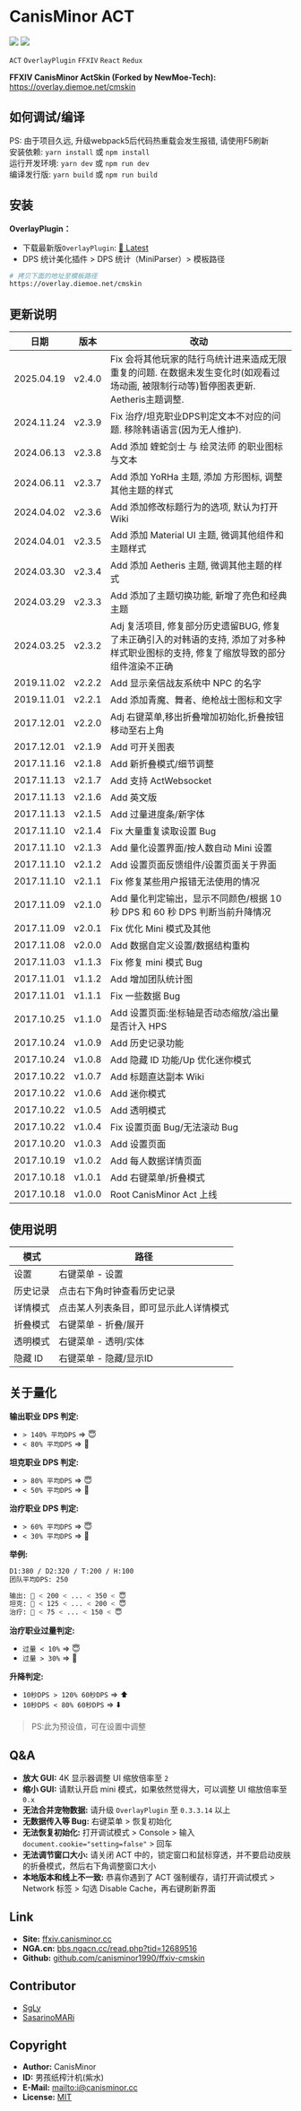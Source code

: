 # CanisMinor ACT

[![](https://img.shields.io/github/license/NewMoe-Technology/ffxiv-cmskin.svg)](https://github.com/NewMoe-Technology/ffxiv-cmskin/blob/master/LICENSE)
[![](https://img.shields.io/badge/Works%20with-OverlayPlugin-green.svg)](https://github.com/OverlayPlugin/OverlayPlugin)

`ACT` `OverlayPlugin` `FFXIV` `React` `Redux`

**FFXIV CanisMinor ActSkin (Forked by NewMoe-Tech):** https://overlay.diemoe.net/cmskin

## 如何调试/编译
PS: 由于项目久远, 升级webpack5后代码热重载会发生报错, 请使用F5刷新  
安装依赖: ```yarn install``` 或 ```npm install```  
运行开发环境: ```yarn dev``` 或 ```npm run dev```  
编译发行版: ```yarn build``` 或 ```npm run build```  

## 安装

**OverlayPlugin：**

- 下载最新版`OverlayPlugin`: [🔗 Latest](https://github.com/OverlayPlugin/OverlayPlugin/releases)
- DPS 统计美化插件 > DPS 统计（MiniParser）> 模板路径

```sh
# 拷贝下面的地址至模板路径
https://overlay.diemoe.net/cmskin
```

## 更新说明

| 日期       | 版本   | 改动                                                                        |
| ---------- | ------ | --------------------------------------------------------------------------- |
| 2025.04.19 | v2.4.0 | Fix 会将其他玩家的陆行鸟统计进来造成无限重复的问题. 在数据未发生变化时(如观看过场动画, 被限制行动等)暂停图表更新. Aetheris主题调整.|
| 2024.11.24 | v2.3.9 | Fix 治疗/坦克职业DPS判定文本不对应的问题. 移除韩语语言(因为无人维护).|
| 2024.06.13 | v2.3.8 | Add 添加 蝰蛇剑士 与 绘灵法师 的职业图标与文本|
| 2024.06.11 | v2.3.7 | Add 添加 YoRHa 主题, 添加 方形图标, 调整其他主题的样式|
| 2024.04.02 | v2.3.6 | Add 添加修改标题行为的选项, 默认为打开Wiki|
| 2024.04.01 | v2.3.5 | Add 添加 Material UI 主题, 微调其他组件和主题样式|
| 2024.03.30 | v2.3.4 | Add 添加 Aetheris 主题, 微调其他主题的样式|
| 2024.03.29 | v2.3.3 | Add 添加了主题切换功能, 新增了亮色和经典主题|
| 2024.03.25 | v2.3.2 | Adj 复活项目, 修复部分历史遗留BUG, 修复了未正确引入的对韩语的支持, 添加了对多种样式职业图标的支持, 修复了缩放导致的部分组件渲染不正确|
| 2019.11.02 | v2.2.2 | Add 显示亲信战友系统中 NPC 的名字                                           |
| 2019.11.01 | v2.2.1 | Add 添加青魔、舞者、绝枪战士图标和文字                                      |
| 2017.12.01 | v2.2.0 | Adj 右键菜单,移出折叠增加初始化,折叠按钮移动至右上角                        |
| 2017.12.01 | v2.1.9 | Add 可开关图表                                                              |
| 2017.11.16 | v2.1.8 | Add 新折叠模式/细节调整                                                     |
| 2017.11.13 | v2.1.7 | Add 支持 ActWebsocket                                                       |
| 2017.11.13 | v2.1.6 | Add 英文版                                                                  |
| 2017.11.13 | v2.1.5 | Add 过量进度条/新字体                                                       |
| 2017.11.10 | v2.1.4 | Fix 大量重复读取设置 Bug                                                    |
| 2017.11.10 | v2.1.3 | Add 量化设置界面/按人数自动 Mini 设置                                       |
| 2017.11.10 | v2.1.2 | Add 设置页面反馈组件/设置页面关于界面                                       |
| 2017.11.10 | v2.1.1 | Fix 修复某些用户报错无法使用的情况                                          |
| 2017.11.09 | v2.1.0 | Add 量化判定输出，显示不同颜色/根据 10 秒 DPS 和 60 秒 DPS 判断当前升降情况 |
| 2017.11.09 | v2.0.1 | Fix 优化 Mini 模式及其他                                                    |
| 2017.11.08 | v2.0.0 | Add 数据自定义设置/数据结构重构                                             |
| 2017.11.03 | v1.1.3 | Fix 修复 mini 模式 Bug                                                      |
| 2017.11.01 | v1.1.2 | Add 增加团队统计图                                                          |
| 2017.11.01 | v1.1.1 | Fix 一些数据 Bug                                                            |
| 2017.10.25 | v1.1.0 | Add 设置页面:坐标轴是否动态缩放/溢出量是否计入 HPS                          |
| 2017.10.24 | v1.0.9 | Add 历史记录功能                                                            |
| 2017.10.24 | v1.0.8 | Add 隐藏 ID 功能/Up 优化迷你模式                                          |
| 2017.10.22 | v1.0.7 | Add 标题直达副本 Wiki                                                       |
| 2017.10.22 | v1.0.6 | Add 迷你模式                                                                |
| 2017.10.22 | v1.0.5 | Add 透明模式                                                                |
| 2017.10.22 | v1.0.4 | Fix 设置页面 Bug/无法滚动 Bug                                               |
| 2017.10.20 | v1.0.3 | Add 设置页面                                                                |
| 2017.10.19 | v1.0.2 | Add 每人数据详情页面                                                        |
| 2017.10.18 | v1.0.1 | Add 右键菜单/折叠模式                                                       |
| 2017.10.18 | v1.0.0 | Root CanisMinor Act 上线                                                    |

## 使用说明

| 模式      | 路径                                   |
| --------- | -------------------------------------- |
| 设置      | 右键菜单 - 设置                        |
| 历史记录  | 点击右下角时钟查看历史记录             |
| 详情模式  | 点击某人列表条目，即可显示此人详情模式 |
| 折叠模式  | 右键菜单 - 折叠/展开                   |
| 透明模式  | 右键菜单 - 透明/实体                   |
| 隐藏 ID   | 右键菜单 - 隐藏/显示ID                 |

## 关于量化

**输出职业 DPS 判定:**

- `> 140% 平均DPS` => 😇
- `< 80% 平均DPS` => 👿

**坦克职业 DPS 判定:**

- `> 80% 平均DPS` => 😇
- `< 50% 平均DPS` => 👿

**治疗职业 DPS 判定:**

- `> 60% 平均DPS` => 😇
- `< 30% 平均DPS` => 👿

**举例:**

```sh
D1:380 / D2:320 / T:200 / H:100
团队平均DPS: 250

输出: 👿 < 200 < ... < 350 < 😇
坦克: 👿 < 125 < ... < 200 < 😇
治疗: 👿 < 75 < ... < 150 < 😇
```

**治疗职业过量判定:**

- `过量 < 10%` => 😇
- `过量 > 30%` => 👿

**升降判定:**

- `10秒DPS > 120% 60秒DPS` => ⬆️
- `10秒DPS < 80% 60秒DPS` => ⬇️

> PS:此为预设值，可在设置中调整

## Q&A

- **放大 GUI:** 4K 显示器调整 UI 缩放倍率至 `2`
- **缩小 GUI:** 请默认开启 mini 模式，如果依然觉得大，可以调整 UI 缩放倍率至 `0.x`
- **无法合并宠物数据:** 请升级 `OverlayPlugin` 至 `0.3.3.14` 以上
- **无数据传入等 Bug:** 右键菜单 > 恢复初始化
- **无法恢复初始化:** 打开调试模式 > Console > 输入`document.cookie="setting=false"` > 回车
- **无法调节窗口大小:** 请关闭 ACT 中的，锁定窗口和鼠标穿透，并不要启动皮肤的折叠模式，然后右下角调整窗口大小
- **本地版本和线上不一致:** 恭喜你遇到了 ACT 强制缓存，请打开调试模式 > Network 标签 > 勾选 Disable Cache，再右键刷新界面

## Link

- **Site:** [ffxiv.canisminor.cc](https://ffxiv.canisminor.cc)
- **NGA.cn:** [bbs.ngacn.cc/read.php?tid=12689516](http://bbs.ngacn.cc/read.php?tid=12689516)
- **Github:** [github.com/canisminor1990/ffxiv-cmskin](https://github.com/canisminor1990/ffxiv-cmskin)

## Contributor

- [SgLy](https://github.com/SgLy)
- [SasarinoMARi](https://github.com/SasarinoMARi)

## Copyright

- **Author:** CanisMinor
- **ID:** 男孩纸榨汁机(紫水)
- **E-Mail:** <mailto:i@canisminor.cc>
- **License:** [MIT](https://github.com/canisminor1990/ffxiv-cmskin/blob/master/LICENSE)
